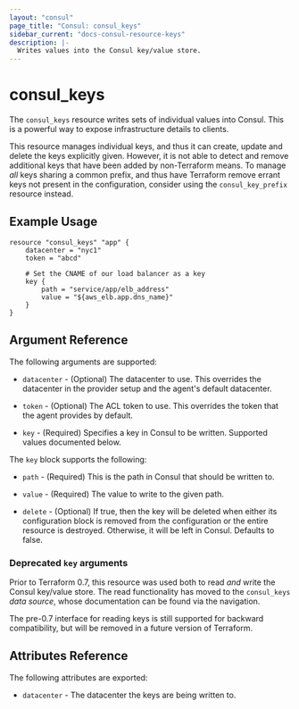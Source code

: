 ```yaml
---
layout: "consul"
page_title: "Consul: consul_keys"
sidebar_current: "docs-consul-resource-keys"
description: |-
  Writes values into the Consul key/value store.
---
```


# consul\_keys

The `consul_keys` resource writes sets of individual values into Consul.
This is a powerful way to expose infrastructure details to clients.

This resource manages individual keys, and thus it can create, update
and delete the keys explicitly given. However, it is not able to detect
and remove additional keys that have been added by non-Terraform means.
To manage *all* keys sharing a common prefix, and thus have Terraform
remove errant keys not present in the configuration, consider using the
`consul_key_prefix` resource instead.

## Example Usage

```
resource "consul_keys" "app" {
    datacenter = "nyc1"
    token = "abcd"

    # Set the CNAME of our load balancer as a key
    key {
        path = "service/app/elb_address"
        value = "${aws_elb.app.dns_name}"
    }
}
```

## Argument Reference

The following arguments are supported:

* `datacenter` - (Optional) The datacenter to use. This overrides the
  datacenter in the provider setup and the agent's default datacenter.

* `token` - (Optional) The ACL token to use. This overrides the
  token that the agent provides by default.

* `key` - (Required) Specifies a key in Consul to be written.
  Supported values documented below.

The `key` block supports the following:

* `path` - (Required) This is the path in Consul that should be written to.

* `value` - (Required) The value to write to the given path.

* `delete` - (Optional) If true, then the key will be deleted when
  either its configuration block is removed from the configuration or
  the entire resource is destroyed. Otherwise, it will be left in Consul.
  Defaults to false.

### Deprecated `key` arguments

Prior to Terraform 0.7, this resource was used both to read *and* write the
Consul key/value store. The read functionality has moved to the `consul_keys`
*data source*, whose documentation can be found via the navigation.

The pre-0.7 interface for reading keys is still supported for backward compatibility,
but will be removed in a future version of Terraform.

## Attributes Reference

The following attributes are exported:

* `datacenter` - The datacenter the keys are being written to.
